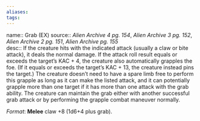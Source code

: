 ```yaml
---
aliases: 
tags: 
---
```


name:: Grab (EX)
source:: _Alien Archive 4 pg. 154_, _Alien Archive 3 pg. 152_, _Alien Archive 2 pg. 151_, _Alien Archive pg. 155_  
desc:: If the creature hits with the indicated attack (usually a claw or bite attack), it deals the normal damage. If the attack roll result equals or exceeds the target’s KAC + 4, the creature also automatically grapples the foe. (If it equals or exceeds the target’s KAC + 13, the creature instead pins the target.) The creature doesn’t need to have a spare limb free to perform this grapple as long as it can make the listed attack, and it can potentially grapple more than one target if it has more than one attack with the grab ability. The creature can maintain the grab either with another successful grab attack or by performing the grapple combat maneuver normally.

_Format_: **Melee** claw +8 (1d6+4 plus grab).
